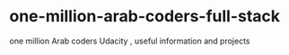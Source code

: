 # one-million-arab-coders-full-stack
one million Arab coders  Udacity , useful information and projects
